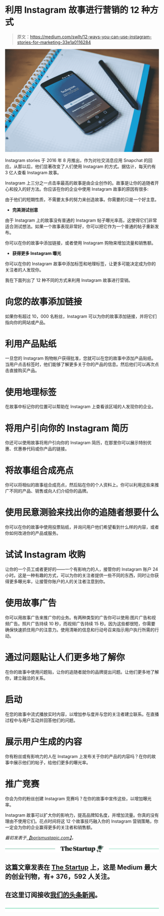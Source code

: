 # 利用 Instagram 故事进行营销的 12 种方式

> 原文：<https://medium.com/swlh/12-ways-you-can-use-instagram-stories-for-marketing-33e1a0116284>

![](img/09946eca8ac6b7903520661a72059064.png)

Instagram stories 于 2016 年 8 月推出，作为对社交消息应用 Snapchat 的回应。从那以后，他们显著改变了人们使用 Instagram 的方式。据估计，每天约有 3 亿人查看 Instagram 故事。

Instagram 上三分之一点击率最高的故事是由企业创作的。故事是让你的追随者开心和投入的好方法。你应该在你的企业中使用 Instagram 故事的原因有很多:

由于他们的短期性质，不需要太多的努力来创造故事。你需要的只是一个好主意。

*   **完美测试创意**

由于 Instagram 上的故事没有普通的 Instagram 帖子曝光率高，这使得它们非常适合测试想法。如果一个故事表现非常好，你可以把它作为一个普通的帖子重新发布。

你可以在你的故事中添加链接，或者使用 Instagram 购物来增加流量和销售额。

*   **获得更多 Instagram 曝光**

你可以在你的 Instagram 故事中添加标签和地理标签，让更多可能决定成为你的关注者的人发现你。

我在下面列出了 12 种不同的方式来利用 Instagram 故事进行营销。

# 向您的故事添加链接

如果你有超过 10，000 名粉丝，Instagram 可以为你的故事添加链接，并将它们指向你的网站或产品。

# 利用产品贴纸

一旦您的 Instagram 购物帐户获得批准，您就可以在您的故事中添加产品贴纸。当用户点击标签时，他们能够了解更多关于你的产品的信息。然后他们可以再次点击直接购买产品。

# 使用地理标签

在故事中标记你的位置可以帮助在 Instagram 上查看该区域的人发现你的企业。

# 将用户引向你的 Instagram 简历

你还可以使用故事将用户引向你的 Instagram 简历，在那里你可以展示特别优惠、优惠券代码或你产品的链接。

# 将故事组合成亮点

你可以将相似的故事组合成亮点，然后贴在你的个人资料上。你可以利用这些来推广不同的产品、销售或向人们介绍你的品牌。

# 使用民意测验来找出你的追随者想要什么

你可以在你的故事中使用投票贴纸，并询问用户他们希望看到什么样的内容，或者你如何改进你的产品或服务。

# 试试 Instagram 收购

让你的一个员工或者更好的——一个有影响力的人，接管你的 Instagram 账户 24 小时。这是一种有趣的方式，可以为你的关注者提供一些不同的东西，同时让你获得更多曝光率，让接管你账户的人的关注者注意到你。

# 使用故事广告

你可以用故事广告来推广你的业务。有两种类型的广告你可以使用:图片广告和视频广告。照片广告持续 10 秒，而视频广告持续 15 秒。因为这些都很短，你需要确保快速抓住用户的注意力。使用清晰的信息和行动号召来指示用户执行所需的行动。

# 通过问题贴让人们更多地了解你

在你的故事中使用问题贴，让你的追随者就你的品牌提出问题。让他们更多地了解你，建立融洽的关系。

# 启动

在您的故事中流式播放实时内容，以增加参与度并与您的关注者建立联系。在直播过程中与用户互动并回答他们的问题。

# 展示用户生成的内容

你有粉丝或有影响力的人在 Instagram 上发布关于你的产品的内容吗？在你的故事中展示他们的帖子，给他们更多的曝光率。

# 推广竞赛

你会为你的粉丝创建 Instagram 竞赛吗？在你的故事中宣传这些，以增加曝光率。

Instagram 故事可以扩大你的影响力，提高品牌知名度，并增加流量。你真的没有理由不使用它们。花点时间将这 12 个故事技巧融入你的 Instagram 营销策略，你一定会为你的企业赢得更多的关注者和销售额。

*最初发表于*[*【borismustapic.com】*](https://borismustapic.com/instagram-stories-marketing/)*。*

[![](img/308a8d84fb9b2fab43d66c117fcc4bb4.png)](https://medium.com/swlh)

## 这篇文章发表在 [The Startup](https://medium.com/swlh) 上，这是 Medium 最大的创业刊物，有+ 376，592 人关注。

## 在这里订阅接收[我们的头条新闻](http://growthsupply.com/the-startup-newsletter/)。

[![](img/b0164736ea17a63403e660de5dedf91a.png)](https://medium.com/swlh)